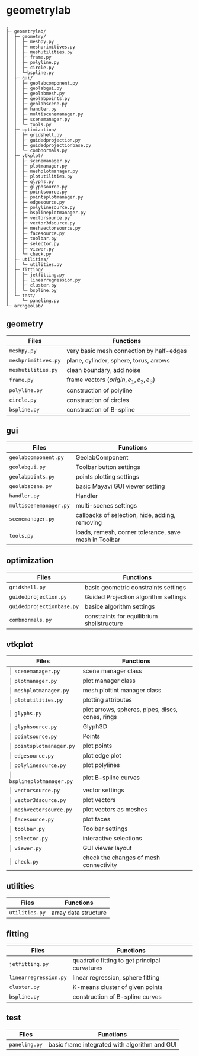 # geometrylab

``` { .sh .no-copy }
.
├─ geometrylab/
│  ├─ geometry/
│  │  ├─ meshpy.py
│  │  ├─ meshprimitives.py
│  │  ├─ meshutilities.py
│  │  ├─ frame.py
│  │  ├─ polyline.py
│  │  ├─ circle.py
│  │  └─bspline.py
│  ├─ gui/
│  │  ├─ geolabcomponent.py
│  │  ├─ geolabgui.py
│  │  ├─ geolabmesh.py
│  │  ├─ geolabpoints.py
│  │  ├─ geolabscene.py
│  │  ├─ handler.py
│  │  ├─ multiscenemanager.py
│  │  ├─ scenemanager.py
│  │  └─ tools.py
│  ├─ optimization/
│  │  ├─ gridshell.py
│  │  ├─ guidedprojection.py
│  │  ├─ guidedprojectionbase.py
│  │  └─ combnormals.py
│  ├─ vtkplot/
│  │  ├─ scenemanager.py
│  │  ├─ plotmanager.py
│  │  ├─ meshplotmanager.py
│  │  ├─ plotutilities.py
│  │  ├─ glyphs.py
│  │  ├─ glyphsource.py
│  │  ├─ pointsource.py
│  │  ├─ pointsplotmanager.py
│  │  ├─ edgesource.py
│  │  ├─ polylinesource.py
│  │  ├─ bsplineplotmanager.py
│  │  ├─ vectorsource.py
│  │  ├─ vector3dsource.py
│  │  ├─ meshvectorsource.py
│  │  ├─ facesource.py
│  │  ├─ toolbar.py
│  │  ├─ selector.py
│  │  ├─ viewer.py
│  │  └─ check.py
│  ├─ utilities/
│  │  └─ utilities.py
│  ├─ fitting/
│  │  ├─ jetfitting.py
│  │  ├─ linearregression.py
│  │  ├─ cluster.py
│  │  └─ bspline.py
│  └─ test/
│     └─ paneling.py
└─ archgeolab/
```

## geometry

|  Files              | Functions                               |
| ------------------- | --------------------------------------- |
| `meshpy.py`         | very basic mesh connection by half-edges|
| `meshprimitives.py` | plane, cylinder, sphere, torus, arrows  |
| `meshutilities.py`  | clean boundary, add noise               |
| `frame.py`          | frame vectors $(origin,e_1,e_2,e_3)$    |
| `polyline.py`       | construction of polyline                |
| `circle.py`         | construction of circles                 |
| `bspline.py`        | construction of B-spline                |


## gui

|  Files                 | Functions                                             |
| ---------------------- | ----------------------------------------------------- |
| `geolabcomponent.py`   | GeolabComponent                                       |
| `geolabgui.py`         | Toolbar button settings                               |
| `geolabpoints.py`      | points plotting settings                              |
| `geolabscene.py`       | basic Mayavi GUI viewer setting                       |
| `handler.py`           | Handler                                               |
| `multiscenemanager.py` | multi-scenes settings                                 |
| `scenemanager.py`      | callbacks of selection, hide, adding, removing        |
| `tools.py`             | loads, remesh, corner tolerance, save mesh in Toolbar |


## optimization

|  Files                    | Functions                                  |
| ------------------------- | ------------------------------------------ |
| `gridshell.py`            | basic geometric constraints settings       |
| `guidedprojection.py`     | Guided Projection algorithm settings       |
| `guidedprojectionbase.py` | basice algorithm settings                  |
| `combnormals.py`          | constraints for equilibrium shellstructure |

## vtkplot

|  Files                  | Functions                                        |
| ----------------------- | ------------------------------------------------ |
│ `scenemanager.py`       | scene manager class                              |
│ `plotmanager.py`        | plot manager class                               |
│ `meshplotmanager.py`    | mesh plottint manager class                      |
│ `plotutilities.py`      | plotting attributes                              |  
│ `glyphs.py`             | plot arrows, spheres, pipes, discs, cones, rings |
│ `glyphsource.py`        | Glyph3D                                          |
│ `pointsource.py`        | Points                                           |
│ `pointsplotmanager.py`  | plot points                                      |
│ `edgesource.py`         | plot edge plot                                   |
│ `polylinesource.py`     | plot polylines                                   |
│ `bsplineplotmanager.py` | plot B-spline curves                             |
│ `vectorsource.py`       | vector settings                                  |
│ `vector3dsource.py`     | plot vectors                                     |
│ `meshvectorsource.py`   | plot vectors as meshes                           |
│ `facesource.py`         | plot faces                                       |
│ `toolbar.py`            | Toolbar settings                                 |
│ `selector.py`           | interactive selections                           |
│ `viewer.py`             | GUI viewer layout                                |
│ `check.py`              | check the changes of mesh connectivity           |

## utilities

|  Files          | Functions            |
| --------------- | -------------------- |
| `utilities.py`  | array data structure |

## fitting

|  Files                | Functions                                     |
| --------------------- | --------------------------------------------- |
| `jetfitting.py`       | quadratic fitting to get principal curvatures |
| `linearregression.py` | linear regression, sphere fitting             |
| `cluster.py`          | K-means cluster of given points               |
| `bspline.py`          | construction of B-spline curves               |

## test

|  Files          | Functions                                     |
| --------------- | --------------------------------------------- |
| `paneling.py`   | basic frame integrated with algorithm and GUI |
